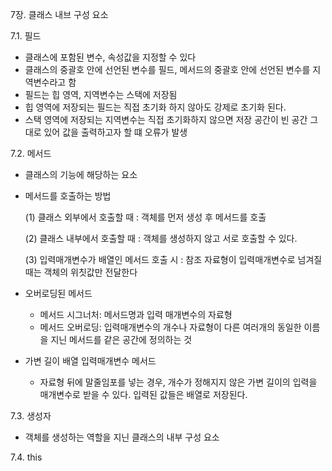 7장. 클래스 내브 구성 요소

7.1. 필드

* 클래스에 포함된 변수, 속성값을 지정할 수 있다
* 클래스의 중괄호 안에 선언된 변수를 필드, 메서드의 중괄호 안에 선언된 변수를 지역변수라고 함
* 필드는 힙 영역, 지역변수는 스택에 저장됨
* 힙 영역에 저장되는 필드는 직접 초기화 하지 않아도 강제로 초기화 된다.
* 스택 영역에 저장되는 지역변수는 직접 초기화하지 않으면 저장 공간이 빈 공간 그대로 있어 값을 출력하고자 할 떄 오류가 발생


7.2. 메서드
* 클래스의 기능에 해당하는 요소
* 메서드를 호출하는 방법

   (1) 클래스 외부에서 호출할 때 : 객체를 먼저 생성 후 메서드를 호출

   (2) 클래스 내부에서 호출할 때 : 객체를 생성하지 않고 서로 호출할 수 있다.

   (3) 입력매개변수가 배열인 메서드 호출 시 : 참조 자료형이 입력매개변수로 넘겨질 때는 객체의 위칫값만 전달한다

* 오버로딩된 메서드
   * 메서드 시그너처: 메서드명과 입력 매개변수의 자료형
   * 메서드 오버로딩: 입력매개변수의 개수나 자료형이 다른 여러개의 동일한 이름을 지닌 메서드를 같은 공간에 정의하는 것

* 가변 길이 배열 입력매개변수 메서드
   * 자료형 뒤에 말줄임포를 넣는 경우, 개수가 정해지지 않은 가변 길이의 입력을 매개변수로 받을 수 있다. 입력된 값들은 배열로 저장된다.


7.3. 생성자 
* 객체를 생성하는 역할을 지닌 클래스의 내부 구성 요소

7.4. this